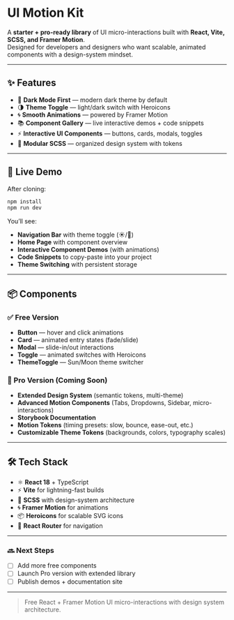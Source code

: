 # UI Motion Kit  

A **starter + pro-ready library** of UI micro-interactions built with **React, Vite, SCSS, and Framer Motion**.  
Designed for developers and designers who want scalable, animated components with a design-system mindset.  

---

## ✨ Features  

- 🎨 **Dark Mode First** — modern dark theme by default  
- 🌗 **Theme Toggle** — light/dark switch with Heroicons  
- 🌀 **Smooth Animations** — powered by Framer Motion  
- 📚 **Component Gallery** — live interactive demos + code snippets  
- ⚡ **Interactive UI Components** — buttons, cards, modals, toggles  
- 🧩 **Modular SCSS** — organized design system with tokens  

---

## 🚀 Live Demo  

After cloning:  

```bash
npm install
npm run dev
```

You’ll see:  
- **Navigation Bar** with theme toggle (☀️/🌙)  
- **Home Page** with component overview  
- **Interactive Component Demos** (with animations)  
- **Code Snippets** to copy-paste into your project  
- **Theme Switching** with persistent storage  

---

## 📦 Components  

### ✅ Free Version  
- **Button** — hover and click animations  
- **Card** — animated entry states (fade/slide)  
- **Modal** — slide-in/out interactions  
- **Toggle** — animated switches with Heroicons  
- **ThemeToggle** — Sun/Moon theme switcher  

### 🚀 Pro Version (Coming Soon)  
- **Extended Design System** (semantic tokens, multi-theme)  
- **Advanced Motion Components** (Tabs, Dropdowns, Sidebar, micro-interactions)  
- **Storybook Documentation**  
- **Motion Tokens** (timing presets: slow, bounce, ease-out, etc.)  
- **Customizable Theme Tokens** (backgrounds, colors, typography scales)  

---

## 🛠️ Tech Stack  

- ⚛️ **React 18** + TypeScript  
- ⚡ **Vite** for lightning-fast builds  
- 🎨 **SCSS** with design-system architecture  
- 🌀 **Framer Motion** for animations  
- 📦 **Heroicons** for scalable SVG icons  
- 🔗 **React Router** for navigation  

---

### 🔜 Next Steps  
- [ ] Add more free components  
- [ ] Launch Pro version with extended library  
- [ ] Publish demos + documentation site  

---

> Free React + Framer Motion UI micro-interactions with design system architecture.  
